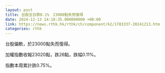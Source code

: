 ```yaml
---
layout: post
title: 台股全日跌0.1%　23000點失而復得
date: 2024-12-13 14:18:35.000000000 +08:00
link: https://news.rthk.hk/rthk/ch/component/k2/1783337-20241213.htm
categories: rthk
---
```


台股偏軟，於23000點失而復得。

加權指數收報23020點，跌26點，跌幅0.11%。

指數本周累計跌0.75%。

